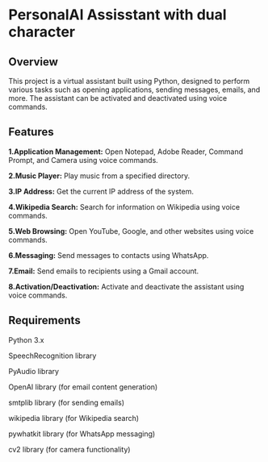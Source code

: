 # PersonalAI Assisstant with dual character
## Overview
This project is a virtual assistant built using Python, designed to perform various tasks such as opening applications, sending messages, emails, and more. The assistant can be activated and deactivated using voice commands.

## Features
**1.Application Management:** Open Notepad, Adobe Reader, Command Prompt, and Camera using voice commands.

**2.Music Player:** Play music from a specified directory.

**3.IP Address:** Get the current IP address of the system.

**4.Wikipedia Search:** Search for information on Wikipedia using voice commands.

**5.Web Browsing:** Open YouTube, Google, and other websites using voice commands.

**6.Messaging:** Send messages to contacts using WhatsApp.

**7.Email:** Send emails to recipients using a Gmail account.

**8.Activation/Deactivation:** Activate and deactivate the assistant using voice commands.

## Requirements
Python 3.x

SpeechRecognition library

PyAudio library

OpenAI library (for email content generation)

smtplib library (for sending emails)

wikipedia library (for Wikipedia search)

pywhatkit library (for WhatsApp messaging)

cv2 library (for camera functionality)

